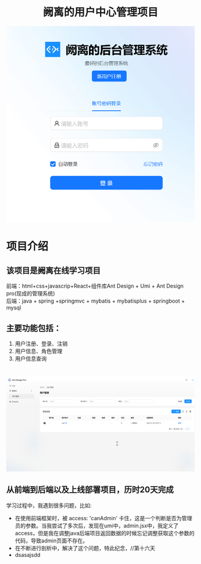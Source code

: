 # <h1 style="text-align: center;">阙离的用户中心管理项目</h1>
![alt text](image.png)
# 项目介绍
## 该项目是阙离在线学习项目
前端：html+css+javascrip+React+组件库Ant Design + Umi + Ant Design pro(现成的管理系统)  
后端：java + spring +springmvc + mybatis + mybatisplus + springboot + mysql
## 主要功能包括：
1. 用户注册、登录、注销
2. 用户信息、角色管理
3. 用户信息查询
#
![alt text](image-1.png)
## 从前端到后端以及上线部署项目，历时20天完成
学习过程中，我遇到很多问题，比如:  
- 在使用前端框架时，被 access: 'canAdmin' 卡住，这是一个判断是否为管理员的参数。当我尝试了多次后，发现在umi中，admin.jsx中，我定义了access，但是我在调整java后端项目返回数据的时候忘记调整获取这个参数的代码，导致admin页面不存在。
- 在不断进行剖析中，解决了这个问题，特此纪念，//第十六天
- dsasajsdd